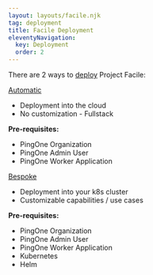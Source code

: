 ```yaml
---
layout: layouts/facile.njk
tag: deployment
title: Facile Deployment
eleventyNavigation:
  key: Deployment
  order: 2
---
```


There are 2 ways to [deploy](https://facile.pingidentity.cloud) Project Facile:

<div class="row">
<div class="col-sm-6">
<div class="card">
<a class="card-header" href="https://facile.pingIdentity.cloud">Automatic</a>
<div class="card-body">
  
* Deployment into the cloud
* No customization - Fullstack

**Pre-requisites:**
* PingOne Organization
* PingOne Admin User
* PingOne Worker Application
</div>
</div>
</div>

<div class="col-sm-6">
<div class="card">
<a class="card-header" href="https://facile.pingidentity.cloud/custom">Bespoke</a>
<div class="card-body">

* Deployment into your k8s cluster
* Customizable capabilities / use cases

**Pre-requisites:**
* PingOne Organization
* PingOne Admin User
* PingOne Worker Application
* Kubernetes
* Helm
</div>
</div>
</div>
</div>


  